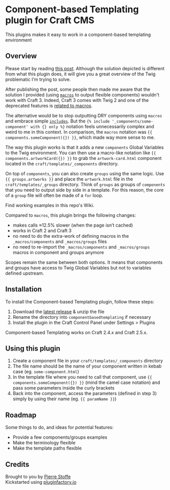# Component-based Templating plugin for Craft CMS

This plugins makes it easy to work in a component-based templating environment

## Overview

Please start by reading [this post](https://medium.com/base-voices/dry-templating-with-twig-and-craft-cms-543292d114aa). Although the solution depicted is different from what this plugin does, it will give you a great overview of the Twig problematic I'm trying to solve.

After publishing the post, some people then made me aware that the solution I provided (using [`macros`](https://twig.sensiolabs.org/doc/2.x/tags/macro.html) to output flexible components) wouldn't work with Craft 3. Indeed, Craft 3 comes with Twig 2 and one of the deprecated features is [related to macros](https://twig.sensiolabs.org/doc/1.x/deprecated.html#macros).

The alternative would be to stop outputting DRY components using `macros` and embrace simple [`includes`](https://twig.sensiolabs.org/doc/2.x/tags/include.html). But the `{% include '_components/some-component' with {} only %}` notation feels unnecessarily complex and weird to me in this context. In comparison, the `macros` notation was `{{ components.someComponent({}) }}`, which made way more sense to me.

The way this plugin works is that it adds a new `components` Global Variables to the Twig environment. You can then use a macro-like notation like `{{ components.artworkCard({}) }}` to grab the `artwork-card.html` component located in the `craft/templates/_components` directory.

On top of `components`, you can also create `groups` using the same logic. Use `{{ groups.artworks }}` and place the `artwork.html` file in the `craft/templates/_groups` directory. Think of `groups` as groups of `components` that you need to output side by side in a template. For this reason, the core of a `group` file will often be made of a `for` loop.

Find working examples in this repo's Wiki.

Compared to `macros`, this plugin brings the following changes:
- makes calls ≈12.5% slower (when the page isn’t cached)
- works in Craft 2 and Craft 3
- no need to do the extra-work of defining macros in the `_macros/components` and `_macros/groups` files
- no need to re-import the `_macros/components` and `_macros/groups` macros in component and groups anymore

Scopes remain the same between both options. It means that components and groups have access to Twig Global Variables but not to variables defined upstream.

## Installation

To install the Component-based Templating plugin, follow these steps:

1. Download the [latest release](https://github.com/pierrestoffe/componentbasedtemplating/releases/latest) & unzip the file
2. Rename the directory into `componentbasedtemplating` if necessary
3. Install the plugin in the Craft Control Panel under Settings > Plugins

Component-based Templating works on Craft 2.4.x and Craft 2.5.x.

## Using this plugin

1. Create a component file in your `craft/templates/_components` directory
2. The file name should be the name of your component written in kebab case (eg. `some-component.html`)
3. In the template file where you need to call that component, use `{{ components.someComponent({}) }}` (mind the camel case notation) and pass some parameters inside the curly brackets
4. Back into the component, access the parameters (defined in step 3) simply by using their name (eg. `{{ paramName }}`)

## Roadmap

Some things to do, and ideas for potential features:

* Provide a few components/groups examples
* Make the terminology flexible
* Make the template paths flexible

## Credits

Brought to you by [Pierre Stoffe](https://pierrestoffe.be)  
Kickstarted using [pluginfactory.io](https://pluginfactory.io)
